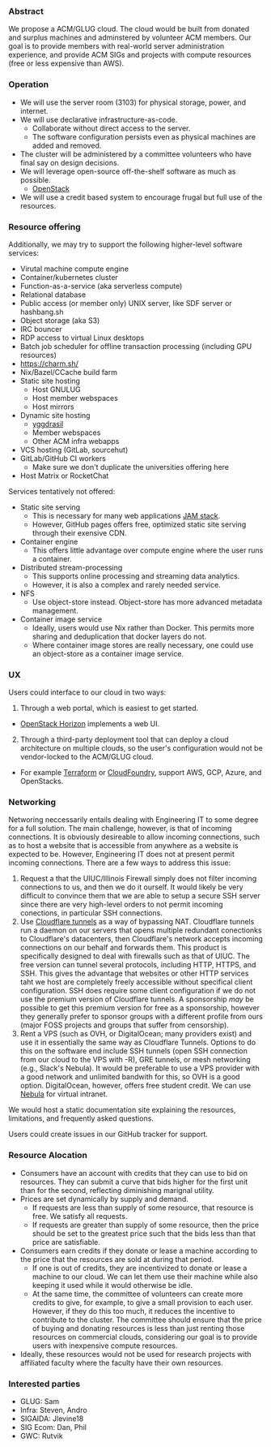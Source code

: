 ### Abstract

We propose a ACM/GLUG cloud. The cloud would be built from donated and surplus machines and adminstered by volunteer ACM members. Our goal is to provide members with real-world server administration experience, and provide ACM SIGs and projects with compute resources (free or less expensive than AWS).

### Operation

- We will use the server room (3103) for physical storage, power, and internet.
- We will use declarative infrastructure-as-code.
  - Collaborate without direct access to the server.
  - The software configuration persists even as physical machines are added and removed.
- The cluster will be administered by a committee volunteers who have final say on design decisions.
- We will leverage open-source off-the-shelf software as much as possible.
  - [OpenStack](https://www.openstack.org/software/)
- We will use a credit based system to encourage frugal but full use of the resources.

### Resource offering

Additionally, we may try to support the following higher-level software services:

  - Virutal machine compute engine
  - Container/kubernetes cluster
  - Function-as-a-service (aka serverless compute)
  - Relational database
  - Public access (or member only) UNIX server, like SDF server or hashbang.sh
  - Object storage (aka S3)
  - IRC bouncer
  - RDP access to virtual Linux desktops
  - Batch job scheduler for offline transaction processing (including GPU resources)
  - https://charm.sh/
  - Nix/Bazel/CCache build farm
  - Static site hosting
    - Host GNULUG
    - Host member webspaces
    - Host mirrors
  - Dynamic site hosting
    - [yggdrasil](https://github.com/acm-uiuc/yggdrasil)
    - Member webspaces
    - Other ACM infra webapps
  - VCS hosting (GitLab, sourcehut)
  - GitLab/GitHub CI workers
    - Make sure we don't duplicate the universities offering here
  - Host Matrix or RocketChat

Services tentatively not offered:

- Static site serving
  - This is necessary for many web applications  [JAM stack](https://www.cloudflare.com/learning/performance/what-is-jamstack/).
  - However, GitHub pages offers free, optimized static site serving through their exensive CDN.
- Container engine
  - This offers little advantage over compute engine where the user runs a container.
- Distributed stream-processing
  - This supports online processing and streaming data analytics.
  - However, it is also a complex and rarely needed service.
- NFS
  - Use object-store instead. Object-store has more advanced metadata management.
- Container image service
  - Ideally, users would use Nix rather than Docker. This permits more sharing and deduplication that docker layers do not.
  - Where container image stores are really necessary, one could use an object-store as a container image service.

### UX

Users could interface to our cloud in two ways:

1. Through a web portal, which is easiest to get started.
  - [OpenStack Horizon](https://www.openstack.org/software/releases/yoga/components/horizon) implements a web UI.
2. Through a third-party deployment tool that can deploy a cloud architecture on multiple clouds, so the user's configuration would not be vendor-locked to the ACM/GLUG cloud.
  - For example [Terraform](https://terraform.io) or [CloudFoundry](https://www.cloudfoundry.org/), support AWS, GCP, Azure, and OpenStacks.

### Networking
Networing neccessarily entails dealing with Engineering IT to some degree for a full solution. The main challenge, however, is that of incoming connections. It is obviously desireable to allow incoming connections, such as to host a website that is accessible from anywhere as a website is expected to be. However, Engineering IT does not at present permit incoming connections. There are a few ways to address this issue:

1. Request a that the UIUC/Illinois Firewall simply does not filter incoming connections to us, and then we do it ourself. It would likely be very difficult to convince them that we are able to setup a secure SSH server since there are very high-level orders to not permit incoming conections, in particular SSH connections. 
2. Use [Cloudflare tunnels](https://www.cloudflare.com/products/tunnel/) as a way of bypassing NAT. Cloudflare tunnels run a daemon on our servers that opens multiple redundant conectionks to Cloudflare's datacenters, then Cloudflare's network accepts incoming connections on our behalf and forwards them. This product is specifically designed to deal with firewalls such as that of UIUC. The free version can tunnel several protocols, including HTTP, HTTPS, and SSH. This gives the advantage that websites or other HTTP services taht we host are completely freely accessible without specifical client configuration. SSH does require some client configuration if we do not use the premium version of Cloudflare tunnels. A sponsorship *may* be possible to get this premium version for free as a sponsorship, however they generally prefer to sponsor groups with a different profile from ours (major FOSS projects and groups that suffer from censorship).
3. Rent a VPS (such as OVH, or DigitalOcean; many providers exist) and use it in essentially the same way as Cloudflare Tunnels. Options to do this on the software end include SSH tunnels (open SSH connection from our cloud to the VPS with -R), GRE tunnels, or mesh networking (e.g., Slack's Nebula). It would be preferable to use a VPS provider with a good network and unlimited bandwith for this, so OVH is a good option. DigitalOcean, however, offers free student credit. We can use [Nebula](https://github.com/slackhq/nebula) for virtual intranet.
  
We would host a static documentation site explaining the resources, limitations, and frequently asked questions.

Users could create issues in our GitHub tracker for support.

### Resource Alocation

- Consumers have an account with credits that they can use to bid on resources. They can submit a curve that bids higher for the first unit than for the second, reflecting diminishing marignal utility.
- Prices are set dynamically by supply and demand.
  - If requests are less than supply of some resource, that resource is free. We satisfy all requests.
  - If requests are greater than supply of some resource, then the price should be set to the greatest price such that the bids less than that price are satisfiable.
- Consumers earn credits if they donate or lease a machine according to the price that the resources are sold at during that period.
  - If one is out of credits, they are incentivized to donate or lease a machine to our cloud. We can let them use their machine while also keeping it used while it would otherwise be idle.
  - At the same time, the committee of volunteers can create more credits to give, for example, to give a small provision to each user. However, if they do this too much, it reduces the incentive to contribute to the cluster. The committee should ensure that the price of buying and donating resources is less than just renting those resources on commercial clouds, considering our goal is to provide users with inexpensive compute resources.
- Ideally, these resources would not be used for research projects with affiliated faculty where the faculty have their own resources.

### Interested parties

- GLUG: Sam
- Infra: Steven, Andro
- SIGAIDA: Jlevine18
- SIG Ecom: Dan, Phil
- GWC: Rutvik
